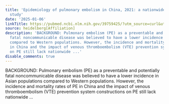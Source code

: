 ```yaml
---
title: 'Epidemiology of pulmonary embolism in China, 2021: a nationwide hospital-based
  study'
date: '2025-01-06'
linkTitle: https://pubmed.ncbi.nlm.nih.gov/39759425/?utm_source=curl&utm_medium=rss&utm_campaign=pubmed-2&utm_content=1FakS-2QOkCT8HsMOQP1bCRQ4YzyumYOmxmF0moLsQ3dFB1E9V&fc=20220326224207&ff=20250106171058&v=2.18.0.post9+e462414
source: heidelberg[Affiliation]
description: 'BACKGROUND: Pulmonary embolism (PE) as a preventable and potentially
  fatal noncommunicable disease was believed to have a lower incidence in Asian populations
  compared to Western populations. However, the incidence and mortality rates of PE
  in China and the impact of venous thromboembolism (VTE) prevention system constructions
  on PE still lack nationwide ...'
disable_comments: true
---
```

BACKGROUND: Pulmonary embolism (PE) as a preventable and potentially fatal noncommunicable disease was believed to have a lower incidence in Asian populations compared to Western populations. However, the incidence and mortality rates of PE in China and the impact of venous thromboembolism (VTE) prevention system constructions on PE still lack nationwide ...